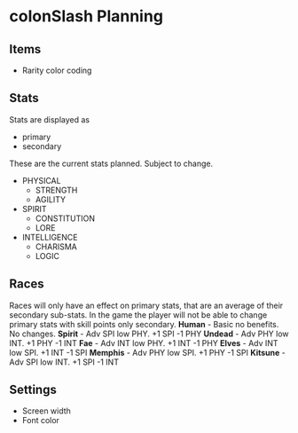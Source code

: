 # colonSlash Planning

## Items

 - Rarity color coding


## Stats

Stats are displayed as
- primary
 - secondary

These are the current stats planned. Subject to change.
- PHYSICAL
  - STRENGTH
  - AGILITY
- SPIRIT
  - CONSTITUTION
  - LORE
- INTELLIGENCE
  - CHARISMA
  - LOGIC

## Races

Races will only have an effect on primary stats, that are an average of their secondary sub-stats.
In the game the player will not be able to change primary stats with skill points only secondary.
**Human** - Basic no benefits.
No changes.
**Spirit** - Adv SPI low PHY.
+1 SPI -1 PHY
**Undead** - Adv PHY low INT.
+1 PHY -1 INT
**Fae** - Adv INT low PHY.
+1 INT -1 PHY
**Elves** - Adv INT low SPI.
+1 INT -1 SPI
**Memphis** - Adv PHY low SPI.
+1 PHY -1 SPI
**Kitsune** - Adv SPI low INT.
+1 SPI -1 INT

## Settings
 - Screen width
 - Font color